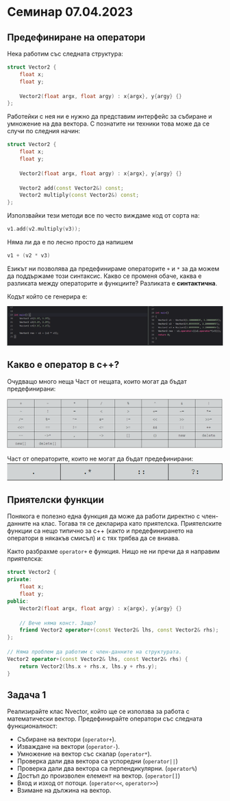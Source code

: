 # Семинар 07.04.2023

## Предефиниране на оператори
Нека работим със следната структура:

```cpp
struct Vector2 {
    float x;
    float y;

    Vector2(float argx, float argy) : x{argx}, y{argy} {}
};
```

Работейки с нея ни е нужно да представим интерфейс за събиране и умножение на два вектора. С познатите ни техники това може да се случи по следния начин:

```cpp
struct Vector2 {
    float x;
    float y;

    Vector2(float argx, float argy) : x{argx}, y{argy} {}

    Vector2 add(const Vector2&) const;
    Vector2 multiply(const Vector2&) const;
};
```

Използвайки тези методи все по често виждаме код от сорта на:
```cpp
v1.add(v2.multiply(v3));
```
Няма ли да е по лесно просто да напишем
```cpp
v1 + (v2 * v3)
```
Езикът ни позволява да предефинираме операторите `+` и `*` за да можем да поддържаме този синтаксис. Какво се променя обаче, каква е разликата между операторите и функциите? Разликата е **синтактична**.

Кодът който се генерира е:

![](media/example.bmp)

## Какво е оператор в c++?
Очудващо много неща Част от нещата, които могат да бъдат предефинирани:

![](media/operators-overload.bmp)

Част от операторите, които не могат да бъдат предефинирани:
![](media/operators-!overload.bmp)

## Приятелски функции
Понякога е полезно една функция да може да работи директно с член-данните на клас. Тогава тя се декларира като приятелска. Приятелските функции са нещо типично за с++ (както и предефинирането на оператори в някакъв смисъл) и с тях трябва да се вниава.

Както разбрахме `operator+` е функция. Нищо не ни пречи да я направим приятелска:

```cpp
struct Vector2 {
private:
    float x;
    float y;
public:
    Vector2(float argx, float argy) : x{argx}, y{argy} {}
    
    // Вече няма конст. Защо?
    friend Vector2 operator+(const Vector2& lhs, const Vector2& rhs);
};

// Няма проблем да работим с член-данните на структурата.
Vector2 operator+(const Vector2& lhs, const Vector2& rhs) {
  	return Vector2(lhs.x + rhs.x, lhs.y + rhs.y);
}
```

## Задача 1
Реализирайте клас Nvector, който ще се използва за работа с математически вектор. Предефинирайте оператори със следната функционалност:

* Събиране на вектори                           (`operator+`).
* Изваждане на вектори                          (`operator-`).
* Умножение на вектор със скалар                (`operator*`).
* Проверка дали два вектора са успоредни        (`operator||`)
* Проверка дали два вектора са перпендикулярни. (`operator%`)
* Достъп до произволен елемент на вектор.       (`operator[]`)
* Вход и изход от потоци.                       (`operator<<`, `operator>>`)
* Взимане на дължина на вектор.